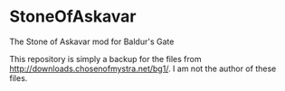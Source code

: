 # StoneOfAskavar
The Stone of Askavar mod for Baldur's Gate

This repository is simply a backup for the files from http://downloads.chosenofmystra.net/bg1/.  I am not the author of these files.
